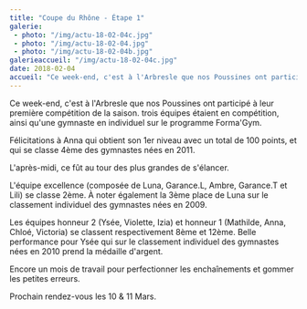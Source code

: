 ```yaml
---
title: "Coupe du Rhône - Étape 1"
galerie:
 - photo: "/img/actu-18-02-04c.jpg"
 - photo: "/img/actu-18-02-04.jpg"
 - photo: "/img/actu-18-02-04b.jpg"
galerieaccueil: "/img/actu-18-02-04c.jpg"
date: 2018-02-04
accueil: "Ce week-end, c'est à l'Arbresle que nos Poussines ont participé à leur première compétition de la saison. 3 équipes étaient en compétition, ainsi"
---
```

Ce week-end, c'est à l'Arbresle que nos Poussines ont participé à leur première compétition de la saison. trois équipes étaient en compétition, ainsi qu'une gymnaste en individuel sur le programme Forma'Gym.

Félicitations à Anna qui obtient son 1er niveau avec un total de 100 points, et qui se classe 4ème des gymnastes nées en 2011.

L'après-midi, ce fût au tour des plus grandes de s'élancer.

L'équipe excellence (composée de Luna, Garance.L, Ambre, Garance.T et Lili) se classe 2ème. À noter également la 3ème place de Luna sur le classement individuel des gymnastes nées en 2009.

Les équipes honneur 2 (Ysée, Violette, Izia) et honneur 1 (Mathilde, Anna, Chloé, Victoria) se classent respectivement 8ème et 12ème.
Belle performance pour Ysée qui sur le classement individuel des gymnastes nées en 2010 prend la médaille d'argent.

Encore un mois de travail pour perfectionner les enchaînements et gommer les petites erreurs.

Prochain rendez-vous les 10 & 11 Mars.

